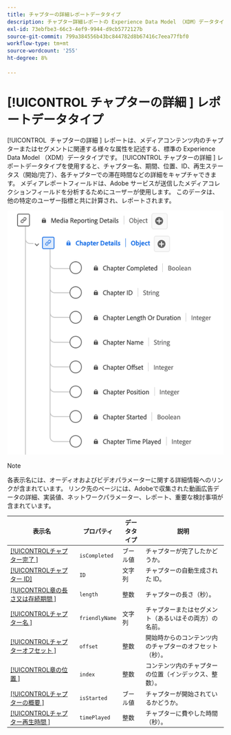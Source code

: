 ```yaml
---
title: チャプターの詳細レポートデータタイプ
description: チャプター詳細レポートの Experience Data Model （XDM）データタイプについて説明します。
exl-id: 73ebfbe3-66c3-4ef9-9944-d9cb5772127b
source-git-commit: 799a384556b43bc844782d8b67416c7eea77fbf0
workflow-type: tm+mt
source-wordcount: '255'
ht-degree: 8%

---
```


# [!UICONTROL &#x200B; チャプターの詳細 &#x200B;] レポートデータタイプ

[!UICONTROL &#x200B; チャプターの詳細 &#x200B;] レポートは、メディアコンテンツ内のチャプターまたはセグメントに関連する様々な属性を記述する、標準の Experience Data Model （XDM）データタイプです。 [!UICONTROL &#x200B; チャプターの詳細 &#x200B;] レポートデータタイプを使用すると、チャプター名、期間、位置、ID、再生ステータス（開始/完了）、各チャプターでの滞在時間などの詳細をキャプチャできます。 メディアレポートフィールドは、Adobe サービスが送信したメディアコレクションフィールドを分析するためにユーザーが使用します。 このデータは、他の特定のユーザー指標と共に計算され、レポートされます。

![&#x200B; チャプター詳細レポートデータタイプの図。](../images/data-types/chapter-details-reporting.png)

>[!NOTE]
>
>各表示名には、オーディオおよびビデオパラメーターに関する詳細情報へのリンクが含まれています。 リンク先のページには、Adobeで収集された動画広告データの詳細、実装値、ネットワークパラメーター、レポート、重要な検討事項が含まれています。

| 表示名 | プロパティ | データタイプ | 説明 |
|-------------------------------------------------------------------------------------------------------------------------------------------------------------------------|---------------|-----------|--------------------------------------------------------------|
| [[!UICONTROL &#x200B; チャプター完了 &#x200B;]](https://experienceleague.adobe.com/docs/media-analytics/using/implementation/variables/chapter-parameters.html?lang=ja#chapter-complete) | `isCompleted` | ブール値 | チャプターが完了したかどうか。 |
| [[!UICONTROL &#x200B; チャプター ID]](https://experienceleague.adobe.com/docs/media-analytics/using/implementation/variables/chapter-parameters.html?lang=ja#chapter) | `ID` | 文字列 | チャプターの自動生成された ID。 |
| [[!UICONTROL &#x200B; 章の長さ又は存続期間 &#x200B;]](https://experienceleague.adobe.com/docs/media-analytics/using/implementation/variables/chapter-parameters.html?lang=ja#chapter-length) | `length` | 整数 | チャプターの長さ（秒）。 |
| [[!UICONTROL &#x200B; チャプター名 &#x200B;]](https://experienceleague.adobe.com/docs/media-analytics/using/implementation/variables/chapter-parameters.html?lang=ja#chapter-name) | `friendlyName` | 文字列 | チャプターまたはセグメント（あるいはその両方）の名前。 |
| [[!UICONTROL &#x200B; チャプターオフセット &#x200B;]](https://experienceleague.adobe.com/docs/media-analytics/using/implementation/variables/chapter-parameters.html?lang=ja#chapter-offset) | `offset` | 整数 | 開始時からのコンテンツ内のチャプターのオフセット （秒）。 |
| [[!UICONTROL &#x200B; 章の位置 &#x200B;]](https://experienceleague.adobe.com/docs/media-analytics/using/implementation/variables/chapter-parameters.html?lang=ja#chapter-position) | `index` | 整数 | コンテンツ内のチャプターの位置（インデックス、整数）。 |
| [[!UICONTROL &#x200B; チャプターの概要 &#x200B;]](https://experienceleague.adobe.com/docs/media-analytics/using/implementation/variables/chapter-parameters.html?lang=ja#chapter-start) | `isStarted` | ブール値 | チャプターが開始されているかどうか。 |
| [[!UICONTROL &#x200B; チャプター再生時間 &#x200B;]](https://experienceleague.adobe.com/docs/media-analytics/using/implementation/variables/chapter-parameters.html?lang=ja#chapter-time-spent) | `timePlayed` | 整数 | チャプターに費やした時間（秒）。 |
